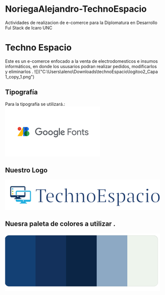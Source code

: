 # NoriegaAlejandro-TechnoEspacio
Actividades de realizacion de e-comerce para la Diplomatura en Desarrollo Ful Stack de Icaro UNC


# Techno Espacio
Este es un e-comerce enfocado a la venta de electrodomesticos e insumos informáticos, en donde los ususarios podran realizar pedidos, modificarlos y eliminarlos .
![]("C:\Users\aleno\Downloads\technoEspacio\logitoo2_Capa 1_copy_1.png")

## Tipografía 
Para la tipografía se utilizará.:
![](https://github.com/alenoriega76/NoriegaAlejandro-TechnoEspacio/blob/master/fonts.png?raw=true)



## Nuestro Logo 
![](https://github.com/alenoriega76/NoriegaAlejandro-TechnoEspacio/blob/master/logitoo2_Capa%201_copy_1.png?raw=true)

## Nuesra paleta de colores a utilizar .
![](https://github.com/alenoriega76/NoriegaAlejandro-TechnoEspacio/blob/master/paletaColor.png?raw=true)
